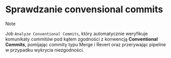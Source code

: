 # Sprawdzanie convensional commits

> [!NOTE]
>
> Job `Analyze Conventional Commits`, który automatycznie weryfikuje komunikaty commitów pod kątem zgodności z konwencją **Conventional Commits**, pomijając commity typu Merge i Revert oraz przerywając pipeline w przypadku wykrycia niezgodności.
